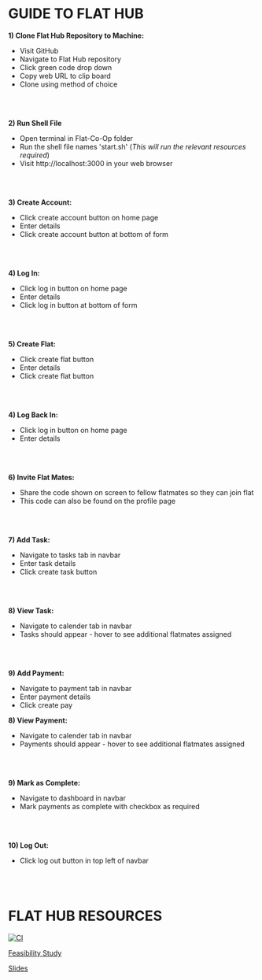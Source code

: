 # GUIDE TO FLAT HUB

**1) Clone Flat Hub Repository to Machine:** 
- Visit GitHub 
- Navigate to Flat Hub repository 
- Click green code drop down
- Copy web URL to clip board
- Clone using method of choice
<br>
<br>


**2) Run Shell File**
- Open terminal in Flat-Co-Op folder
- Run the shell file names 'start.sh' (*This will run the relevant resources required*)
- Visit http://localhost:3000 in your web browser
<br>
<br>


**3) Create Account:**
- Click create account button on home page
- Enter details
- Click create account button at bottom of form
<br>
<br>

**4)  Log In:**
- Click log in button on home page
- Enter details
- Click log in button at bottom of form
<br>
<br>


**5) Create Flat:**
- Click create flat button
- Enter details
- Click create flat button
<br>
<br>

**4)  Log Back In:**
- Click log in button on home page
- Enter details
<br>
<br>

**6) Invite Flat Mates:**
- Share the code shown on screen to fellow flatmates so they can join flat 
- This code can also be found on the profile page
<br>
<br>

**7) Add Task:**
- Navigate to tasks tab in navbar
- Enter task details
- Click create task button
<br>
<br>

**8) View Task:**
- Navigate to calender tab in navbar
- Tasks should appear - hover to see additional flatmates assigned
<br>
<br>

**9) Add Payment:**
- Navigate to payment tab in navbar
- Enter payment details
- Click create pay

**8) View Payment:**
- Navigate to calender tab in navbar
- Payments should appear - hover to see additional flatmates assigned
<br>
<br>

**9) Mark as Complete:**
- Navigate to dashboard in navbar
- Mark payments as complete with checkbox as required
<br>
<br>

**10) Log Out:**
- Click log out button in top left of navbar



<br>
<br>

# FLAT HUB RESOURCES

[![CI](https://github.com/lcadese/Flat-Co-op/actions/workflows/gradle.yml/badge.svg?branch=main)](https://github.com/lcadese/Flat-Co-op/actions/workflows/gradle.yml)

[Feasibility Study](https://docs.google.com/document/d/1v9Tw4Ltn0yRUwumZ-bjPKNyZb1GMgd2czavlDw4zOhU/edit)

[Slides](https://docs.google.com/presentation/d/1lBpntEKT-qJhh_yhGnO01gX-YvSJ_nLBGLA6onixSPc/edit#slide=id.g26bfd092671_0_4744)
